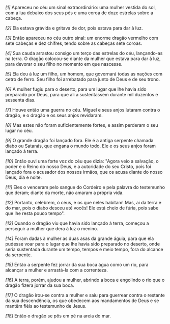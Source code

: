 *[1]* Apareceu no céu um sinal extraordinário: uma mulher vestida do sol, com a lua debaixo dos seus pés e uma coroa de doze estrelas sobre a cabeça.

*[2]* Ela estava grávida e gritava de dor, pois estava para dar à luz.

*[3]* Então apareceu no céu outro sinal: um enorme dragão vermelho com sete cabeças e dez chifres, tendo sobre as cabeças sete coroas.

*[4]* Sua cauda arrastou consigo um terço das estrelas do céu, lançando-as na terra. O dragão colocou-se diante da mulher que estava para dar à luz, para devorar o seu filho no momento em que nascesse.

*[5]* Ela deu à luz um filho, um homem, que governará todas as nações com cetro de ferro. Seu filho foi arrebatado para junto de Deus e de seu trono.

*[6]* A mulher fugiu para o deserto, para um lugar que lhe havia sido preparado por Deus, para que ali a sustentassem durante mil duzentos e sessenta dias.

*[7]* Houve então uma guerra no céu. Miguel e seus anjos lutaram contra o dragão, e o dragão e os seus anjos revidaram.

*[8]* Mas estes não foram suficientemente fortes, e assim perderam o seu lugar no céu.

*[9]* O grande dragão foi lançado fora. Ele é a antiga serpente chamada diabo ou Satanás, que engana o mundo todo. Ele e os seus anjos foram lançado à terra.

*[10]* Então ouvi uma forte voz do céu que dizia: "Agora veio a salvação, o poder e o Reino do nosso Deus, e a autoridade do seu Cristo, pois foi lançado fora o acusador dos nossos irmãos, que os acusa diante do nosso Deus, dia e noite.

*[11]* Eles o venceram pelo sangue do Cordeiro e pela palavra do testemunho que deram; diante da morte, não amaram a própria vida.

*[12]* Portanto, celebrem, ó céus, e os que neles habitam! Mas, ai da terra e do mar, pois o diabo desceu até vocês! Ele está cheio de fúria, pois sabe que lhe resta pouco tempo".

*[13]* Quando o dragão viu que havia sido lançado à terra, começou a perseguir a mulher que dera à luz o menino.

*[14]* Foram dadas à mulher as duas asas da grande águia, para que ela pudesse voar para o lugar que lhe havia sido preparado no deserto, onde seria sustentada durante um tempo, tempos e meio tempo, fora do alcance da serpente.

*[15]* Então a serpente fez jorrar da sua boca água como um rio, para alcançar a mulher e arrastá-la com a correnteza.

*[16]* A terra, porém, ajudou a mulher, abrindo a boca e engolindo o rio que o dragão fizera jorrar da sua boca.

*[17]* O dragão irou-se contra a mulher e saiu para guerrear contra o restante da sua descendência, os que obedecem aos mandamentos de Deus e se mantêm fiéis ao testemunho de Jesus.

*[18]* Então o dragão se pôs em pé na areia do mar.

